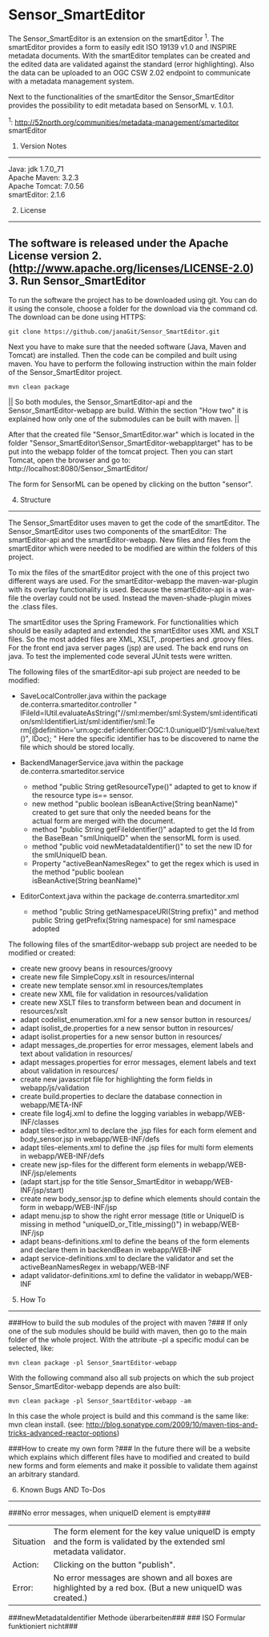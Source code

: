 Sensor_SmartEditor
==================
The Sensor\_SmartEditor is an extension on the smartEditor <sup>1</sup>. The smartEditor provides a form to easily edit ISO 19139 v1.0 and INSPIRE metadata documents. With the smartEditor templates can be created and the edited data are validated against the standard (error highlighting). Also the data can be uploaded to an OGC CSW 2.02 endpoint to communicate with a metadata management system.

Next to the functionalities of the smartEditor the Sensor\_SmartEditor provides the possibility to edit metadata based on SensorML v. 1.0.1.

<sup>1</sup>: http://52north.org/communities/metadata-management/smarteditor   smartEditor

1. Version Notes
--------------
Java: jdk 1.7.0_71 <br>
Apache Maven: 3.2.3 <br>
Apache Tomcat: 7.0.56 <br>
smartEditor: 2.1.6 <br>

2. License
----------------
The software is released under the Apache License version 2. (http://www.apache.org/licenses/LICENSE-2.0)
3. Run Sensor_SmartEditor
-------------
To run the software the project has to be downloaded using git. You can do it using the console, choose a folder for the download via the command cd. 
The download can be done using HTTPS:
<pre><code>git clone https://github.com/janaGit/Sensor_SmartEditor.git
</code></pre>

Next you have to make sure that the needed software (Java, Maven and Tomcat) are installed. Then the code can be compiled and built using maven. You have to perform the following instruction within the main folder of the Sensor\_SmartEditor project. 
<pre><code>mvn clean package
</code></pre>
||  So both modules, the Sensor\_SmartEditor-api and the Sensor\_SmartEditor-webapp are build. Within the section "How two" it is explained how only one of the submodules can be built with maven.  ||

After that the created file "Sensor\_SmartEditor.war" which is located in the folder "Sensor\_SmartEditor\Sensor_SmartEditor-webapp\target" has to be put into the webapp folder of the tomcat project.
Then you can start Tomcat, open the browser and go to: http://localhost:8080/Sensor_SmartEditor/

The form for SensorML can be opened by clicking on the button "sensor".


4. Structure
---------
The Sensor\_SmartEditor uses maven to get the code of the smartEditor. The Sensor\_SmartEditor uses two components of the smartEditor: The smartEditor-api and the smartEditor-webapp. New files and files from the smartEditor which were needed to be modified are within the folders of this project.

To mix the files of the smartEditor project with the one of this project two different ways are used. For the smartEditor-webapp the maven-war-plugin with its overlay functionality is used. Because the smartEditor-api is a war-file the overlay could not be used. Instead the maven-shade-plugin mixes the .class files.

The smartEditor uses the Spring Framework. For functionalities which should be easily adapted and extended the smartEditor uses XML and XSLT files. So the most added files are XML, XSLT, .properties and .groovy files. For the front end java server pages (jsp) are used. The back end runs on java. To test the implemented code several JUnit tests were written. 

The following files of the smartEditor-api sub project are needed to be modified:

- SaveLocalController.java within the package de.conterra.smarteditor.controller 
 " lFileId=lUtil.evaluateAsString("//sml:member/sml:System/sml:identification/sml:IdentifierList/sml:identifier/sml:Te  rm[@definition='urn:ogc:def:identifier:OGC:1.0:uniqueID']/sml:value/text()", lDoc); "
Here the specific identifier has to be discovered to name the file which should be stored locally.

- BackendManagerService.java within the package de.conterra.smarteditor.service
  - method "public String getResourceType()" adapted to get to know if the resource type is== sensor.
  - new method "public boolean isBeanActive(String beanName)" created to get sure that only the needed beans for the  
    actual form are merged with the document.
  - method "public String getFileIdentifier()" adapted to get the Id from the BaseBean "smlUniqueID" when the sensorML     form is used.
  - method "public void newMetadataIdentifier()" to set the new ID for the smlUniqueID bean.
  - Property "activeBeanNamesRegex" to get the regex which is used in the method "public boolean  
    isBeanActive(String beanName)"

- EditorContext.java within the package de.conterra.smarteditor.xml
  - method "public String getNamespaceURI(String prefix)" and method public String getPrefix(String namespace) for sml     namespace adopted

The following files of the smartEditor-webapp sub project are needed to be modified or created:

 - create new groovy beans in resources/groovy
 - create new file SimpleCopy.xslt in resources/internal
 - create new template sensor.xml in resources/templates
 - create new XML file for validation in resources/validation
 - create new XSLT files to transform between bean and document in resources/xslt
 - adapt codelist_enumeration.xml for a new sensor button in resources/
 - adapt isolist_de.properties for a new sensor button in resources/
 - adapt isolist.properties for a new sensor button in resources/
 - adapt messages_de.properties for error messages, element labels and text about validation in resources/
 - adapt messages.properties for error messages, element labels and text about validation in resources/
 - create new javascript file for highlighting the form fields in webapp/js/validation
 - create build.properties to declare the database connection in webapp/META-INF
 - create file log4j.xml to define the logging variables in webapp/WEB-INF/classes
 - adapt tiles-editor.xml to declare the .jsp files for each form element and body_sensor.jsp in webapp/WEB-INF/defs
 - adapt tiles-elements.xml to define the .jsp files for multi form elements in webapp/WEB-INF/defs
 - create new jsp-files for the different form elements in webapp/WEB-INF/jsp/elements
 - (adapt start.jsp for the title Sensor_SmartEditor in webapp/WEB-INF/jsp/start)
 - create new body_sensor.jsp to define which elements should contain the form in webapp/WEB-INF/jsp
 - adapt menu.jsp to show the right error message (title or UniqueID is missing in method 
   "uniqueID\_or\_Title_missing()") in webapp/WEB-INF/jsp
 - adapt beans-definitions.xml to define the beans of the form elements and declare them in backendBean in 
   webapp/WEB-INF
 - adapt service-definitions.xml to declare the validator and set the activeBeanNamesRegex in webapp/WEB-INF
 - adapt validator-definitions.xml to define the validator in webapp/WEB-INF

5. How To
-------
###How to build the sub modules of the project with maven ?###
If only one of the sub modules should be build with maven, then go to the main folder of the whole project. With the attribute -pl a specific modul can be selected, like:
<pre><code>mvn clean package -pl Sensor_SmartEditor-webapp
</code></pre>
With the following command also all sub projects on which the sub project Sensor\_SmartEditor-webapp depends are also built: 
<pre><code>mvn clean package -pl Sensor_SmartEditor-webapp -am
</code></pre>
In this case the whole project is build and this command is the same like: mvn clean install.
(see: http://blog.sonatype.com/2009/10/maven-tips-and-tricks-advanced-reactor-options)

###How to create my own form ?###
In the future there will be a website which explains which different files have to modified and created to build new forms and form elements and make it possible to validate them against an arbitrary standard.


6. Known Bugs AND To-Dos
-----------
###No error messages, when uniqueID element is empty###
<table>
<tr>
<td>Situation</td>
<td>  The form element for the key value uniqueID is empty and the form is validated by the extended sml metadata validator. </td>
</tr>
<tr>
<td>Action: </td>
<td> Clicking on the button "publish".  </td>
</tr>
<tr>
<td>Error: </td>
<td> No error messages are shown and all boxes are highlighted by a red box. (But a new uniqueID was created.) </td>
</tr>
</table>
###newMetadataIdentifier Methode überarbeiten###
### ISO Formular funktioniert nicht###
